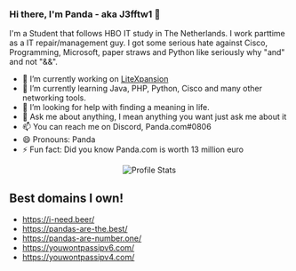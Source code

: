 ### Hi there, I'm Panda - aka J3fftw1 👋

I'm a Student that follows HBO IT study in The Netherlands. 
I work parttime as a IT repair/management guy.
I got some serious hate against Cisco, Programming, Microsoft, paper straws and Python like seriously why "and" and not "&&".

- 🔭 I’m currently working on [LiteXpansion](https://github.com/J3fftw1/LiteXpansion)
- 🌱 I’m currently learning Java, PHP, Python, Cisco and many other networking tools.
- 🤔 I’m looking for help with finding a meaning in life.
- 💬 Ask me about anything, I mean anything you want just ask me about it
- 📫 You can reach me on Discord, Panda.com#0806
- 😄 Pronouns: Panda
- ⚡ Fun fact: Did you know Panda.com is worth 13 million euro

<p align="center">
  <img src="https://github-readme-stats.vercel.app/api?username=J3fftw1&show_icons=true" alt="Profile Stats">
</p>

## Best domains I own!
- https://i-need.beer/
- https://pandas-are-the.best/
- https://pandas-are-number.one/
- https://youwontpassipv6.com/
- https://youwontpassipv4.com/
